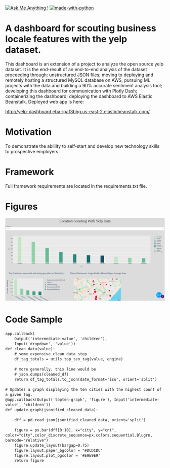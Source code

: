 [![Ask Me Anything !](https://img.shields.io/badge/Ask%20me-anything-1abc9c.svg)](https://GitHub.com/Naereen/ama)
[![made-with-python](https://img.shields.io/badge/Made%20with-Python-1f425f.svg)](https://www.python.org/)

# A dashboard for scouting business locale features with the yelp dataset.
This dashboard is an extension of a project to analyze the open source yelp dataset. It is the end-result of an end-to-end analysis of the dataset proceeding through: unstructured JSON files; moving to deploying and remotely hosting a structured MySQL database on AWS; pursuing ML projects with the data and building a 90% accurate sentiment analysis tool; developing this dashboard for communication with Plotly Dash; containerizing the dashboard; deploying the dashboard to AWS Elastic Beanstalk. Deployed web app is here:

http://yelp-dashboard.eba-jpaf3bhg.us-east-2.elasticbeanstalk.com/

# Motivation
To demonstrate the abililty to self-start and develop new technology skills to prospective employers.

# Framework
Full framework requirements are located in the requirements.txt file.

# Figures
<img src="dashboard_picture.png" alt="drawing" width="800"/>

# Code Sample
```
app.callback(
    Output('intermediate-value', 'children'),
    Input('dropdown', 'value'))
def clean_data(value):
    # some expensive clean data step
    df_tag_totals = utils.top_ten_tag(value, engine)

    # more generally, this line would be
    # json.dumps(cleaned_df)
    return df_tag_totals.to_json(date_format='iso', orient='split')

# Updates a graph displaying the ten cities with the highest count of a given tag.
@app.callback(Output('topten-graph', 'figure'), Input('intermediate-value', 'children'))
def update_graph(jsonified_cleaned_data):

    dff = pd.read_json(jsonified_cleaned_data, orient='split')

    figure = px.bar(dff[0:10], x="city", y="cnt", color="city",color_discrete_sequence=px.colors.sequential.Blugrn, barmode="relative")
    figure.update_layout(bargap=0.75)
    figure.layout.paper_bgcolor = "#DCDCDC"
    figure.layout.plot_bgcolor = '#E9E9E9'
    return figure
```